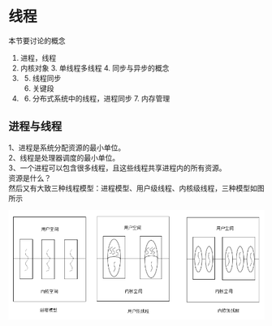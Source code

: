 # 线程

本节要讨论的概念

1. 进程，线程 
2. 内核对象 3. 单线程多线程 4. 同步与异步的概念 
3. 5. 线程同步
   1. 关键段
4.  6. 分布式系统中的线程，进程同步 7. 内存管理

## 进程与线程

1、进程是系统分配资源的最小单位。  
2、线程是处理器调度的最小单位。  
3、一个进程可以包含很多线程，且这些线程共享进程内的所有资源。  
资源是什么？  
然后又有大致三种线程模型：进程模型、用户级线程、内核级线程，三种模型如图所示

![](/assets/thread_process.png)

